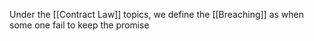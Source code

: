 Under the [[Contract Law]] topics, we define the [[Breaching]] as when some one fail to keep the promise 